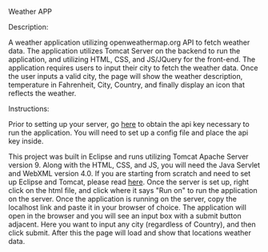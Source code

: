 Weather APP

Description:

A weather application utilizing openweathermap.org API to fetch weather data. The application utilizes Tomcat Server on the backend to run the application, and utilizing HTML,
CSS, and JS/JQuery for the front-end. The application requires users to input their city to fetch the weather data. Once the user inputs a valid city, the page will show the
weather description, temperature in Fahrenheit, City, Country, and finally display an icon that reflects the weather. 

Instructions:

Prior to setting up your server, go [here](https://openweathermap.org/api) to obtain the api key necessary to run the application. You will need to set up a config file and 
place the api key inside.

This project was built in Eclipse and runs utilizing Tomcat Apache Server version 9. Along with the HTML, CSS, and JS, you will need the Java Servlet and WebXML version 4.0. 
If you are starting from scratch and need to set up Eclipse and Tomcat, please read [here](https://www.javatpoint.com/how-to-build-a-web-application-using-java#First-Web-Application). 
Once the server is set up, right click on the html file, and click where it says "Run on" to run the application on the server. Once the application is running on the server, 
copy the localhost link and paste it in your browser of choice. The application will open in the browser and you will see an input box with a submit button adjacent. Here you 
want to input any city (regardless of Country), and then click submit. After this the page will load and show that locations weather data. 
